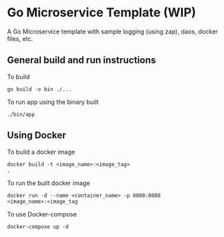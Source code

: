 # Go Microservice Template (WIP)
A Go Microservice template with sample logging (using zap), daos, docker files, etc.

## General build and run instructions
To build

<code>go build -o bin ./...</code>

To run app using the binary built

<code>./bin/app</code>

## Using Docker

To build a docker image

<code>docker build -t <image_name>:<image_tag> .</code>

To run the built docker image

<code>docker run -d --name <container_name> -p 8080:8080 <image_name>:<image_tag</code>

To use Docker-compose

<code>docker-compose up -d</code>


